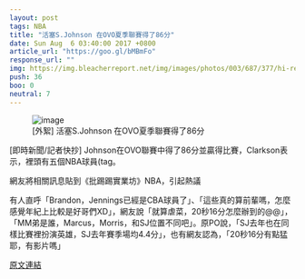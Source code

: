 ```yaml
---
layout: post
tags: NBA
title: "活塞S.Johnson 在OVO夏季聯賽得了86分"
date: Sun Aug  6 03:40:00 2017 +0800
article_url: "https://goo.gl/bMBmFo"
response_url: ""
img: https://img.bleacherreport.net/img/images/photos/003/687/377/hi-res-be1c4773369a243ea2469b2391576f50_crop_exact.jpg?w=1200&h=1200&q=75
push: 36
boo: 0
neutral: 7
---
```


<figure>
<img src="https://img.bleacherreport.net/img/images/photos/003/687/377/hi-res-be1c4773369a243ea2469b2391576f50_crop_exact.jpg?w=1200&h=1200&q=75" alt="image">
<figcaption>
[外絮] 活塞S.Johnson 在OVO夏季聯賽得了86分
</figcaption>
</figure>



[即時新聞/記者快抄] Johnson在OVO聯賽中得了86分並贏得比賽，Clarkson表示，裡頭有五個NBA球員(tag。

網友將相關訊息貼到《批踢踢實業坊》NBA，引起熱議

有人直呼「Brandon，Jennings已經是CBA球員了」、「這些真的算前輩嗎，怎麼感覺年紀上比較是好哥們XD」，網友說「就算虐菜，20秒16分怎麼辦到的@@」，「MM弟是誰，Marcus，Morris，和SJ位置不同吧」。原PO說，「SJ去年也在同樣比賽裡扮演英雄，SJ去年賽季場均4.4分」，也有網友認為，「20秒16分有點猛耶，有影片嗎」

<a href = "https://www.ptt.cc/bbs/NBA/M.1501962003.A.BDE.html">原文連結</a>


